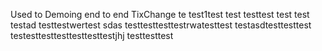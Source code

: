Used to Demoing end to end TixChange
 te
test1test
test testtest test
test
testad
testtestwertest
sdas testtesttesttestrwatesttest
testasdtesttesttest
testesttesttesttesttesttestjhj
testtesttest

